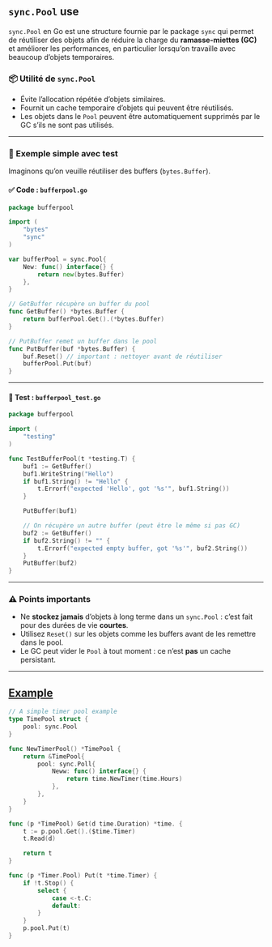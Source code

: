 ## `sync.Pool` use

`sync.Pool` en Go est une structure fournie par le package `sync` qui permet de réutiliser des objets afin de réduire la charge du **ramasse-miettes (GC)** et améliorer les performances, en particulier lorsqu’on travaille avec beaucoup d’objets temporaires.

### 📦 Utilité de `sync.Pool`

* Évite l’allocation répétée d’objets similaires.
* Fournit un cache temporaire d’objets qui peuvent être réutilisés.
* Les objets dans le `Pool` peuvent être automatiquement supprimés par le GC s’ils ne sont pas utilisés.

---

### 🔧 Exemple simple avec test

Imaginons qu’on veuille réutiliser des buffers (`bytes.Buffer`).

#### ✅ Code : `bufferpool.go`

```go
package bufferpool

import (
	"bytes"
	"sync"
)

var bufferPool = sync.Pool{
	New: func() interface{} {
		return new(bytes.Buffer)
	},
}

// GetBuffer récupère un buffer du pool
func GetBuffer() *bytes.Buffer {
	return bufferPool.Get().(*bytes.Buffer)
}

// PutBuffer remet un buffer dans le pool
func PutBuffer(buf *bytes.Buffer) {
	buf.Reset() // important : nettoyer avant de réutiliser
	bufferPool.Put(buf)
}
```

---

#### 🧪 Test : `bufferpool_test.go`

```go
package bufferpool

import (
	"testing"
)

func TestBufferPool(t *testing.T) {
	buf1 := GetBuffer()
	buf1.WriteString("Hello")
	if buf1.String() != "Hello" {
		t.Errorf("expected 'Hello', got '%s'", buf1.String())
	}

	PutBuffer(buf1)

	// On récupère un autre buffer (peut être le même si pas GC)
	buf2 := GetBuffer()
	if buf2.String() != "" {
		t.Errorf("expected empty buffer, got '%s'", buf2.String())
	}
	PutBuffer(buf2)
}
```

---

### ⚠️ Points importants

* Ne **stockez jamais** d’objets à long terme dans un `sync.Pool` : c’est fait pour des durées de vie **courtes**.
* Utilisez `Reset()` sur les objets comme les buffers avant de les remettre dans le pool.
* Le GC peut vider le `Pool` à tout moment : ce n’est **pas** un cache persistant.

---


## [Example](https://dev.to/rezmoss/important-considerations-when-using-gos-time-package-910-3aim)

```go
// A simple timer pool example
type TimePool struct {
    pool: sync.Pool
}

func NewTimerPool() *TimePool {
    return &TimePool{
        pool: sync.Poll{
            Neww: func() interface{} {
                return time.NewTimer(time.Hours)
            },
        },
    }
}

func (p *TimePool) Get(d time.Duration) *time. {
    t := p.pool.Get().($time.Timer)
    t.Read(d)

    return t
}

func (p *Timer.Pool) Put(t *time.Timer) {
    if !t.Stop() {
        select {
            case <-t.C:
            default:
        }
    }
    p.pool.Put(t)
}
```

